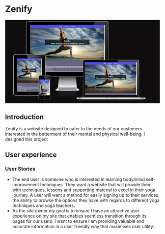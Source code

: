# Zenify
![Zenfiy](/assets/documentation/amiresponsive.png)

## Introduction
Zenify is a website designed to cater to the needs of our customers interested in the betterment of their mental and physical well-being. I designed this project 

## User experience 
### User Stories 
- The end user is someone who is interested in learning body/mind self-improvement techniques. They want a website that will provide them with techniques, lessons and supporting material to excel in their yoga journey. A user will want a method for easily signing up to their services, the ability to browse the options they have with regards to different yoga techniques and yoga teachers. 
- As the site owner my goal is to ensure I have an attractive user experience on my site that enables seemless transition through its pages for our users. I want to ensure I am providing valuable and accurate information in a user friendly way that maximises user utility. 